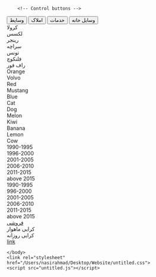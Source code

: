 
<!DOCTYPE html>
<html lang="en" dir="ltr">
	<head>
		<meta charset="utf-8">
		<title></title>
	</head>
	<body>

		<!-- Control buttons -->
<div id="myBtnContainer">
  <!--button class="btn active" onclick="filterSelection('all')"> تمام</button-->
  <button class="btn" onclick="filterSelection('cars')"> وسایط</button>
  <button class="btn" onclick="filterSelection('emlak')"> املاک</button>
  <button class="btn" onclick="filterSelection('services')"> خدمات</button>
  <button class="btn" onclick="filterSelection('accessories')"> وسایل خانه</button>
</div>


<!-- The filterable elements. Note that some have multiple class names (this can be used if they belong to multiple categories) -->
<div class="container">

  <div class="filterDiv cars"<button class="btn" onclick="filterSelection('crola')"> </button</div>کرولا</div>
	<div class="filterDiv cars"<button class="btn" onclick="filterSelection('luxes')"> </button</div>لکسس</div>
	<div class="filterDiv cars"<button class="btn" onclick="filterSelection('ranger')"> </button</div>رینجر</div>
	<div class="filterDiv cars"<button class="btn" onclick="filterSelection('saracha')"> </button</div>سراچه</div>
	<div class="filterDiv cars"<button class="btn" onclick="filterSelection('townace')"> </button</div>تونس</div>
	<div class="filterDiv cars"<button class="btn" onclick="filterSelection('flankoch')"> </button</div>فلنکوچ</div>
	<div class="filterDiv cars"<button class="btn" onclick="filterSelection('raf4')"> </button</div>راف فور</div>
	<div class="filterDiv colors fruits">Orange</div>
  <div class="filterDiv cars">Volvo</div>
  <div class="filterDiv colors">Red</div>
  <div class="filterDiv cars animals">Mustang</div>
  <div class="filterDiv colors">Blue</div>
  <div class="filterDiv animals">Cat</div>
  <div class="filterDiv animals">Dog</div>
  <div class="filterDiv fruits">Melon</div>
  <div class="filterDiv fruits animals">Kiwi</div>
  <div class="filterDiv fruits">Banana</div>
  <div class="filterDiv fruits">Lemon</div>
  <div class="filterDiv animals">Cow</div>
</div>

<div class="container">
	<div class="filterDiv crola"<button class="btn" onclick="filterSelection('model1')"> </button</div>1990-1995</div>
	<div class="filterDiv crola"<button class="btn" onclick="filterSelection('model2')"> </button</div>1996-2000</div>
	<div class="filterDiv crola"<button class="btn" onclick="filterSelection('model3')"> </button</div>2001-2005</div>
	<div class="filterDiv crola"<button class="btn" onclick="filterSelection('model4')"> </button</div>2006-2010</div>
	<div class="filterDiv crola"<button class="btn" onclick="filterSelection('model5')"> </button</div>2011-2015</div>
	<div class="filterDiv crola"<button class="btn" onclick="filterSelection('model6')"> </button</div>above 2015</div>
	<div class="filterDiv luxes"<button class="btn" onclick="filterSelection('model7')"> </button</div>1990-1995</div>
	<div class="filterDiv luxes"<button class="btn" onclick="filterSelection('model8')"> </button</div>996-2000</div>
	<div class="filterDiv luxes"<button class="btn" onclick="filterSelection('model9')"> </button</div>2001-2005</div>
	<div class="filterDiv luxes"<button class="btn" onclick="filterSelection('model10')"> </button</div>2006-2010</div>
	<div class="filterDiv luxes"<button class="btn" onclick="filterSelection('model11')"> </button</div>2011-2015</div>
	<div class="filterDiv luxes"<button class="btn" onclick="filterSelection('model12')"> </button</div>above 2015</div>
</div>


<div class="container">
	<div class="filterDiv model1"><a href ="http://www.muamela.com/store?page=1&perPage=36" target="blank">فروشی</a></div>
	<div class="filterDiv model1"<button class="btn" onclick="filterSelection('rentm')"></button</div>کرایی ماهوار</div>
	<div class="filterDiv model1"<button class="btn" onclick="filterSelection('rentd')"></button</div>کرایی روزانه</div>
</div>

<div class="container">
	<div class="filterDiv sel">
	<a href ="http://www.muamela.com/store?page=1&perPage=36" target="blank">link</a></div>

</div>





	</body>
	<link rel="stylesheet" href="/Users/nasirahmad/Desktop/Website/untitled.css">
	<script src="untitled.js"></script>


	

</html>
